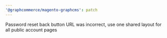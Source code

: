 ```yaml
---
'@graphcommerce/magento-graphcms': patch
---
```


Password reset back button URL was incorrect, use one shared layout for all public account pages
